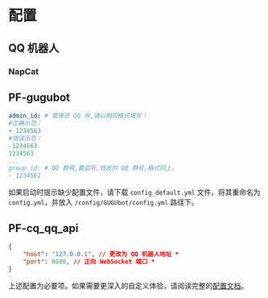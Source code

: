 # 配置

## QQ 机器人

### NapCat

## PF-gugubot 
```yaml
admin_id: # 管理员 QQ 号,请以相同格式填写！
#正确示范：
- 1234563
#错误示范：
-1234563
1234563
...
group_id: # QQ 群号,要监听,转发的 QQ 群号,格式同上。
- 1234561
```
如果启动时提示缺少配置文件，请下载 `config_default.yml` 文件，将其重命名为 `config.yml`，并放入 `/config/GUGUbot/config.yml` 路径下。

## PF-cq_qq_api 
```json
{
    "host": "127.0.0.1", // 更改为 QQ 机器人地址 *
    "port": 8080, // 正向 WebSocket 端口 *
}
```

上述配置为必要项。如果需要更深入的自定义体验，请阅读完整的[配置文档](/guide/config-plus.md)。